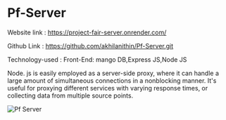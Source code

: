 # Pf-Server

Website link   : https://project-fair-server.onrender.com/

Github Link   : https://github.com/akhilanithin/Pf-Server.git

Technology-used : 
	Front-End: mango DB,Express JS,Node JS

 
Node. js is easily employed as a server-side proxy, where it can handle a large amount of simultaneous connections in a nonblocking manner. It's useful for proxying different services with varying response times, or collecting data from multiple source points.


![Pf Server](https://github.com/akhilanithin/Pf-Server/assets/122517142/4fc5a393-9129-4ff5-a1de-e3bd5d50ecb9)





